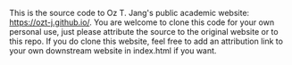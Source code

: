 This is the source code to Oz T. Jang's public academic website: https://ozt-j.github.io/. You are welcome to clone this code for your own personal use, just please attribute the source to the original website or to this repo. If you do clone this website, feel free to add an attribution link to your own downstream website in index.html if you want.
